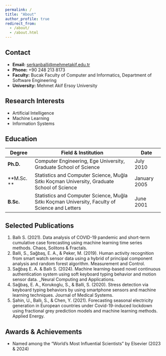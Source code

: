 ```yaml
---
permalink: /
title: "About"
author_profile: true
redirect_from: 
  - /about/
  - /about.html
---
```


## Contact
- **Email:** serkanballi@mehmetakif.edu.tr  
- **Phone:** +90 248 213 8173 
- **Faculty:** Bucak Faculty of Computer and Informatics, Department of Software Engineering  
- **University:** Mehmet Akif Ersoy University  

## Research Interests
- Artificial Intelligence  
- Machine Learning  
- Information Systems  

## Education
| Degree           | Field & Institution                                                             | Date          |
|------------------|---------------------------------------------------------------------------------|---------------|
| **Ph.D.**        | Computer Engineering, Ege University, Graduate School of Science                | July 2010     |
| **M.Sc. ** | Statistics and Computer Science, Muğla Sıtkı Koçman University, Graduate School of Science | January 2005 |
| **B.Sc.**        | Statistics and Computer Science, Muğla Sıtkı Koçman University, Faculty of Science and Letters | June 2001    |

## Selected Publications
1. Ballı S. (2021). Data analysis of COVID-19 pandemic and short-term cumulative case forecasting using machine learning time series methods. Chaos, Solitons & Fractals.  
2. Balli, S., Sağbaş, E. A., & Peker, M. (2019). Human activity recognition from smart watch sensor data using a hybrid of principal component analysis and random forest algorithm. Measurement and Control.
3. Sağbaş E. A. & Ballı S. (2024). Machine learning-based novel continuous authentication system using soft keyboard typing behavior and motion sensor data. _Neural Computing and Applications.  
4. Sağbaş, E. A., Korukoglu, S., & Balli, S. (2020). Stress detection via keyboard typing behaviors by using smartphone sensors and machine learning techniques. Journal of Medical Systems. 
5. Şahin, U., Ballı, S., & Chen, Y. (2021). Forecasting seasonal electricity generation in European countries under Covid-19-induced lockdown using fractional grey prediction models and machine learning methods. Applied Energy.

## Awards & Achievements
- Named among the “World’s Most Influential Scientists” by Elsevier (2023 & 2024)
